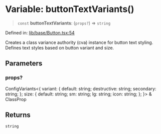 # Variable: buttonTextVariants()

> `const` **buttonTextVariants**: (`props?`) => `string`

Defined in: [lib/base/Button.tsx:54](https://github.com/aldesgroup/goaldn/blob/850e22fffd19501920628173674ada43cba9a29a/lib/base/Button.tsx#L54)

Creates a class variance authority (cva) instance for button text styling.
Defines text styles based on button variant and size.

## Parameters

### props?

ConfigVariants\<\{ variant: \{ default: string; destructive: string; secondary: string; \}; size: \{ default: string; sm: string; lg: string; icon: string; \}; \}\> & ClassProp

## Returns

`string`
